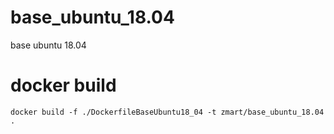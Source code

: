 # base_ubuntu_18.04
base ubuntu 18.04

# docker build
```
docker build -f ./DockerfileBaseUbuntu18_04 -t zmart/base_ubuntu_18.04 .
```
